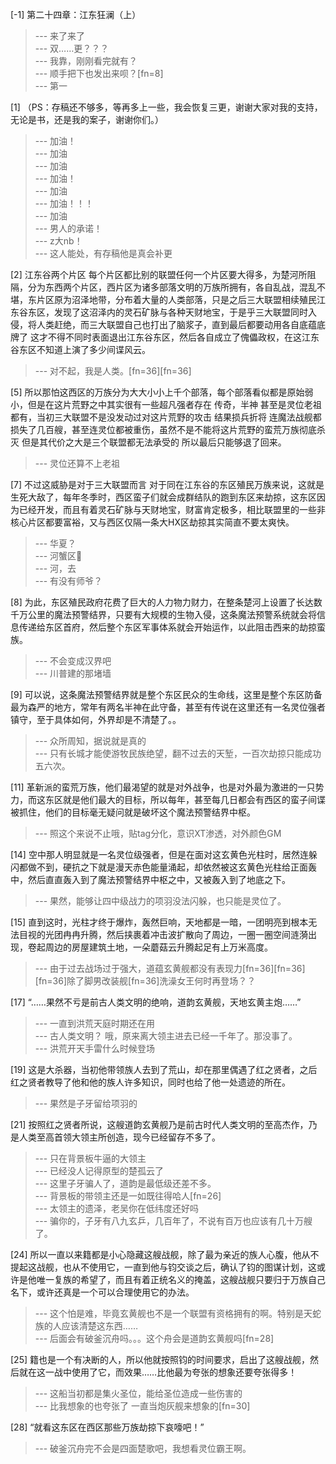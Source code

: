 
[-1] 第二十四章：江东狂澜（上）
>--- 来了来了<br>
>--- 双……更？？？<br>
>--- 我靠，刚刚看完就有？<br>
>--- 顺手把下也发出来呗？[fn=8]<br>
>--- 第一<br>

[1] （PS：存稿还不够多，等再多上一些，我会恢复三更，谢谢大家对我的支持，无论是书，还是我的案子，谢谢你们。）
>--- 加油！<br>
>--- 加油<br>
>--- 加油<br>
>--- 加油！<br>
>--- 加油<br>
>--- 加油！！！<br>
>--- 加油<br>
>--- 男人的承诺！<br>
>--- z大nb！<br>
>--- 这人能处，有存稿他是真会补更<br>

[2] 江东谷两个片区 每个片区都比别的联盟任何一个片区要大得多，为楚河所阻隔，分为东西两个片区，西片区为诸多部落文明的万族所拥有，各自乱战，混乱不堪，东片区原为沼泽地带，分布着大量的人类部落，只是之后三大联盟相续殖民江东谷东区，发现了这沼泽内的灵石矿脉与各种天财地宝，于是乎三大联盟同时入侵，将人类赶绝，而三大联盟自己也打出了脑浆子，直到最后都要动用各自底蕴底牌了 这才不得不同时表面退出江东谷东区，然后各自成立了傀儡政权，在这江东谷东区不知道上演了多少间谍风云。
>--- 对不起，我是人类。[fn=36][fn=36]<br>

[5] 所以那怕这西区的万族分为大大小小上千个部落，每个部落看似都是原始弱小，但是在这片荒野之中其实很有一些超凡强者存在 传奇，半神 甚至是灵位老祖都有，当初三大联盟不是没发动过对这片荒野的攻击 结果损兵折将 连魔法战舰都损失了几百艘，甚至连灵位都被重伤，虽然不是不能将这片荒野的蛮荒万族彻底杀灭 但是其代价之大是三个联盟都无法承受的 所以最后只能够退了回来。
>--- 灵位还算不上老祖<br>

[7] 不过这威胁是对于三大联盟而言 对于同在江东谷的东区殖民万族来说，这就是生死大敌了，每年冬季时，西区蛮子们就会成群结队的跑到东区来劫掠，这东区因为已经开发，而且有着灵石矿脉与天财地宝，财富肯定极多，相比联盟里的一些非核心片区都要富裕，又与西区仅隔一条大HX区劫掠其实简直不要太爽快。
>--- 华夏？<br>
>--- 河蟹区🐶<br>
>--- 河，去<br>
>--- 有没有师爷？<br>

[8] 为此，东区殖民政府花费了巨大的人力物力财力，在整条楚河上设置了长达数千万公里的魔法预警结界，只要有大规模的生物入侵，这条魔法预警系统就会将信息传递给东区首府，然后整个东区军事体系就会开始运作，以此阻击西来的劫掠蛮族。
>--- 不会变成汉界吧<br>
>--- 川普建的那堵墙<br>

[9] 可以说，这条魔法预警结界就是整个东区民众的生命线，这里是整个东区防备最为森严的地方，常年有两名半神在此守备，甚至有传说在这里还有一名灵位强者镇守，至于具体如何，外界却是不清楚了。。
>--- 众所周知，据说就是真的<br>
>--- 只有长城才能使游牧民族绝望，翻不过去的天堑，一百次劫掠只能成功五六次。<br>

[11] 革新派的蛮荒万族，他们最渴望的就是对外战争，也是对外最为激进的一只势力，而这东区就是他们最大的目标，所以每年，甚至每几日都会有西区的蛮子间谍被抓住，他们的目标毫无疑问就是破坏这个魔法预警结界中枢。
>--- 照这个来说不止哦，贴tag分化，意识XT渗透，对外颜色GM<br>

[14] 空中那人明显就是一名灵位级强者，但是在面对这玄黄色光柱时，居然连躲闪都做不到，硬抗之下就是漫天赤色能量涌起，却依然被这玄黄色光柱给正面轰中，然后直直轰入到了魔法预警结界中枢之中，又被轰入到了地底之下。
>--- 果然，能够让四中级战力的项羽没法闪躲，也只能是灵位了。<br>

[15] 直到这时，光柱才终于爆炸，轰然巨响，天地都是一暗，一团明亮到根本无法目视的光团冉冉升腾，然后挟裹着冲击波扩散向了周边，一圈一圈空间涟漪出现，卷起周边的房屋建筑土地，一朵蘑菇云升腾起足有上万米高度。
>--- 由于过去战场过于强大，道蕴玄黄舰都没有表现力[fn=36][fn=36][fn=36]除了脚男改装舰[fn=36]洗澡女王何时再登场？？<br>

[17] “……果然不亏是前古人类文明的绝响，道韵玄黄舰，天地玄黄主炮……”
>--- 一直到洪荒天庭时期还在用<br>
>--- 古人类文明？
哦，原来离大领主进去已经一千年了。那没事了。<br>
>--- 洪荒开天手雷什么时候登场<br>

[19] 这是大杀器，当初他带领族人去到了荒山，却在那里偶遇了红之贤者，之后红之贤者教导了他和他的族人许多知识，同时也给了他一处遗迹的所在。
>--- 果然是子牙留给项羽的<br>

[21] 按照红之贤者所说，这艘道韵玄黄舰乃是前古时代人类文明的至高杰作，乃是人类至高首领大领主所创造，现今已经留存不多了。
>--- 只在背景板牛逼的大领主<br>
>--- 已经没人记得原型的楚孤云了<br>
>--- 这里子牙骗人了，道韵是最低级还差不多。<br>
>--- 背景板的带领主还是一如既往得哈人[fn=26]<br>
>--- 太领主的遗泽，老吴你在低纬度还好吗<br>
>--- 骗你的，子牙有八九玄乒，几百年了，不说有百万也应该有几十万艘了。<br>

[24] 所以一直以来籍都是小心隐藏这艘战舰，除了最为亲近的族人心腹，他从不提起这战舰，也从不使用它，一直到他与钧交谈之后，确认了钧的图谋计划，这或许是他唯一复族的希望了，而且有着正统名义的掩盖，这艘战舰只要归于万族自己名下，或许还真是一个可以合理使用它的办法。
>--- 这个怕是难，毕竟玄黄舰也不是一个联盟有资格拥有的啊。特别是天蛇族的人应该清楚这东西……<br>
>--- 后面会有破釜沉舟吗。。。这个舟会是道韵玄黄舰吗[fn=28]<br>

[25] 籍也是一个有决断的人，所以他就按照钧的时间要求，启出了这艘战舰，然后就在这一战中使用了它，而效果……比他最为夸张的想象还要夸张得多！
>--- 这船当初都是集火圣位，能给圣位造成一些伤害的<br>
>--- 比我想象的也夸张了    一直当炮灰舰来想象的[fn=30]<br>

[28] “就看这东区在西区那些万族劫掠下哀嚎吧！”
>--- 破釜沉舟完不会是四面楚歌吧，我想看灵位霸王啊。<br>
